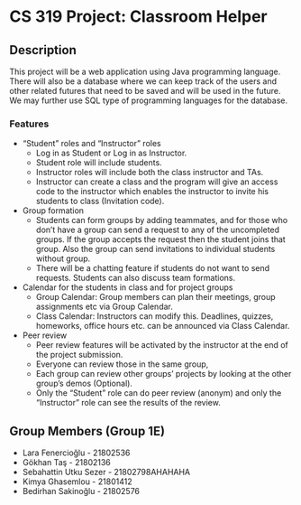 # CS 319 Project: Classroom Helper
## Description
This project will be a web application using Java programming language. 
There will also be a database where we can keep track of the users and other 
related futures that need to be saved and will be used in the future. 
We may further use SQL type of programming languages for the database.

### Features
- “Student” roles and “Instructor” roles
  - Log in as Student or Log in as Instructor.
  - Student role will include students.
  - Instructor roles will include both the class instructor and TAs. 
  - Instructor can create a class and the program will give an access code to the instructor which enables the instructor to invite his students to class (Invitation code).
- Group formation
  - Students can form groups by adding teammates, and for those who don’t have a group can send a request to any of the uncompleted groups. If the group accepts the request then the student joins that group. Also the group can send invitations to individual students without group. 
  - There will be a chatting feature if students do not want to send requests. Students can also discuss team formations.
- Calendar for the students in class and for project groups
  - Group Calendar: Group members can plan their meetings, group assignments etc via Group Calendar.
  - Class Calendar: Instructors can modify this. Deadlines, quizzes, homeworks, office hours etc. can be announced via Class Calendar.
- Peer review
  - Peer review features will be activated by the instructor at the end of the project submission. 
  - Everyone can review those in the same group,
  - Each group can review other groups’ projects by looking at the other group’s demos (Optional).
  - Only the “Student” role can do peer review (anonym) and only the “Instructor” role can see the results of the review.

## Group Members (Group 1E)
- Lara Fenercioğlu - 21802536
- Gökhan Taş - 21802136
- Sebahattin Utku Sezer - 21802798AHAHAHA
- Kimya Ghasemlou - 21801412 
- Bedirhan Sakinoğlu - 21802576

